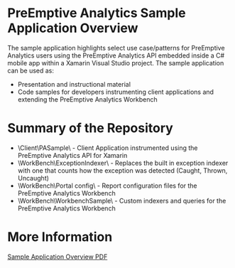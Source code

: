 # PreEmptive Analytics Sample Application Overview
The sample application highlights select use case/patterns for PreEmptive Analytics users using the PreEmptive Analytics API embedded inside a C# mobile app within a Xamarin Visual Studio project.
The sample application can be used as:

* Presentation and instructional material
* Code samples for developers instrumenting client applications and extending the PreEmptive Analytics Workbench

# Summary of the Repository
* \Client\PASample\ - Client Application instrumented using the PreEmptive Analytics API for Xamarin
* \WorkBench\ExceptionIndexer\ - Replaces the built in exception indexer with one that counts how the exception was detected (Caught, Thrown, Uncaught)
* \WorkBench\Portal config\ - Report configuration files for the PreEmptive Analytics Workbench
* \WorkBench\WorkbenchSample\ - Custom indexers and queries for the PreEmptive Analytics Workbench

# More Information
[Sample Application Overview PDF]

[Sample Application Overview PDF]:./SamplePreEmptiveAnalyticsApplicationOverview.pdf?raw=true
